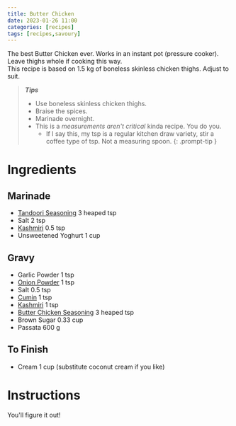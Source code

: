 ```yaml
---
title: Butter Chicken
date: 2023-01-26 11:00
categories: [recipes]
tags: [recipes,savoury]
---
```


The best Butter Chicken ever. Works in an instant pot (pressure cooker). Leave thighs whole if cooking this way.<br>
This recipe is based on 1.5 kg of boneless skinless chicken thighs. Adjust to suit.

>***Tips***
>
>- Use boneless skinless chicken thighs.
>- Braise the spices.
>- Marinade overnight.
>- This is a *measurements aren't critical* kinda recipe. You do you.
>   - If I say this, my tsp is a regular kitchen draw variety, stir a coffee type of tsp. Not a measuring spoon.
{: .prompt-tip }

# Ingredients

## Marinade

- [Tandoori Seasoning](https://leenaspices.co.nz/products/tandoori-chicken-spice-seasoning-mix-masala?_pos=2&_sid=34c716743&_ss=r) 3 heaped tsp
- Salt 2 tsp
- [Kashmiri](https://leenaspices.co.nz/products/chilli-kashmiri-ground) 0.5 tsp
- Unsweetened Yoghurt 1 cup


## Gravy

- Garlic Powder 1 tsp
- [Onion Powder](https://leenaspices.co.nz/products/onion-powder) 1 tsp
- Salt 0.5 tsp 
- [Cumin](https://leenaspices.co.nz/products/cumin-roasted-and-ground) 1 tsp 
- [Kashmiri](https://leenaspices.co.nz/products/chilli-kashmiri-ground) 1 tsp
- [Butter Chicken Seasoning](https://leenaspices.co.nz/products/butter-chicken-curry-masala) 3 heaped tsp
- Brown Sugar 0.33 cup
- Passata 600 g

## To Finish

- Cream 1 cup (substitute coconut cream if you like)


# Instructions

You'll figure it out!
